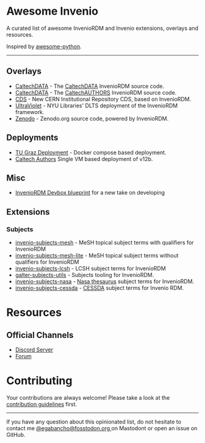 # Awesome Invenio

A curated list of awesome InvenioRDM and Invenio extensions, overlays and resources.

Inspired by [awesome-python](https://github.com/vinta/awesome-python).

---

## Overlays

* [CaltechDATA](https://github.com/caltechlibrary/caltechdata) - The [CaltechDATA](https://data.caltech.edu) InvenioRDM source code.
* [CaltechDATA](https://github.com/caltechlibrary/caltechauthors) - The [CaltechAUTHORS](https://authors.library.caltech.edu) InvenioRDM source code.
* [CDS](https://github.com/CERNDocumentServer/cds-rdm) - New CERN Institutional Repository CDS, based on InvenioRDM.
* [UltraViolet](https://github.com/nyudlts/ultraviolet) - NYU Libraries' DLTS deployment of the InvenioRDM framework.
* [Zenodo](https://github.com/zenodo/zenodo-rdm) - Zenodo.org source code, powered by InvenioRDM.

## Deployments

* [TU Graz Deployment](https://tu-graz-library.github.io/docs-repository) - Docker compose based deployment.
* [Caltech Authors](https://github.com/caltechlibrary/caltechauthors?tab=readme-ov-file#caltechauthors) Single VM based deployment of v12b.

## Misc

* [InvenioRDM Devbox blueprint](https://github.com/ulbmuenster/invenio-devbox) for a new take on developing

## Extensions

### Subjects
* [invenio-subjects-mesh](https://github.com/galterlibrary/invenio-subjects-mesh) - MeSH topical subject terms with qualifiers for InvenioRDM
* [invenio-subjects-mesh-lite](https://github.com/galterlibrary/invenio-subjects-mesh-lite) - MeSH topical subject terms without qualifiers for InvenioRDM
* [invenio-subjects-lcsh](https://github.com/galterlibrary/invenio-subjects-lcsh) - LCSH subject terms for InvenioRDM
* [galter-subjects-utils](https://github.com/galterlibrary/galter-subjects-utils) - Subjects tooling for InvenioRDM.
* [invenio-subjects-nasa](https://github.com/Samk13/invenio-subjects-nasa) - [Nasa thesaurus](https://sti.nasa.gov/nasa-thesaurus/) subject terms for InvenioRDM.
* [invenio-subjects-cessda](https://github.com/Samk13/invenio-subjects-cessda) - [CESSDA](https://www.cessda.eu/) subject terms for Invenio RDM.


# Resources

## Official Channels

* [Discord Server](https://discord.gg/8qatqBC)
* [Forum](https://invenio-talk.web.cern.ch/)

# Contributing

Your contributions are always welcome! Please take a look at the
[contribution guidelines](https://github.com/inveniosoftware/awesome-invenio/blob/master/CONTRIBUTING.md)
first.

- - -

If you have any question about this opinionated list, do not hesitate to contact me
[@egabancho@fosstodon.org ](https://fosstodon.org/@egabancho) on Mastodont or open
an issue on GitHub.
